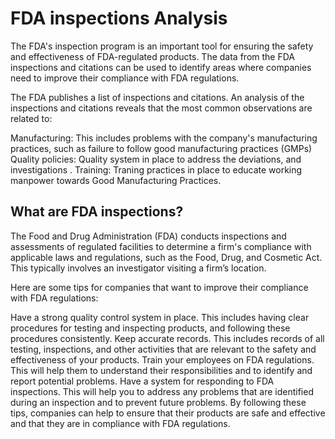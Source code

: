 # FDA inspections Analysis

The FDA's inspection program is an important tool for ensuring the safety and effectiveness of FDA-regulated products. The data from the FDA inspections and citations  can be used to identify areas where companies need to improve their compliance with FDA regulations.

The FDA publishes a list of inspections and citations. An analysis of the inspections and citations reveals that the most common observations are related to:

Manufacturing: This includes problems with the company's manufacturing practices, such as failure to follow good manufacturing practices (GMPs) 
Quality policies: Quality system in place to address the deviations, and investigations .
Training: Traning practices in place to educate working manpower towards Good Manufacturing Practices.


## What are FDA inspections?
The Food and Drug Administration (FDA) conducts inspections and assessments of regulated facilities to determine a firm's compliance with applicable laws and regulations, such as the Food, Drug, and Cosmetic Act. This typically involves an investigator visiting a firm’s location.

Here are some tips for companies that want to improve their compliance with FDA regulations:

Have a strong quality control system in place. This includes having clear procedures for testing and inspecting products, and following these procedures consistently.
Keep accurate records. This includes records of all testing, inspections, and other activities that are relevant to the safety and effectiveness of your products.
Train your employees on FDA regulations. This will help them to understand their responsibilities and to identify and report potential problems.
Have a system for responding to FDA inspections. This will help you to address any problems that are identified during an inspection and to prevent future problems.
By following these tips, companies can help to ensure that their products are safe and effective and that they are in compliance with FDA regulations.
